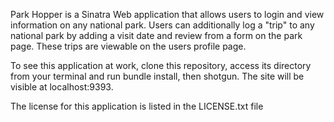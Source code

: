 
Park Hopper is a Sinatra Web application that allows users to login and view
information on any national park. Users can additionally log a "trip" to any
national park by adding a visit date and review from a form on the park page.
These trips are viewable on the users profile page.

To see this application at work, clone this repository, access its directory
from your terminal and run bundle install, then shotgun. The site will be visible at localhost:9393.

The license for this application is listed in the LICENSE.txt file
